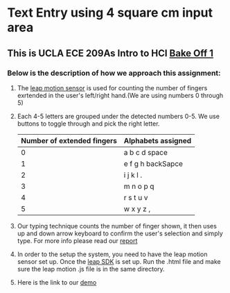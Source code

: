 # Text Entry using 4 square cm input area

## This is UCLA ECE 209As Intro to HCI [Bake Off 1](https://docs.google.com/document/d/19bWmqGldqR1P6aN4QhEY-IQBmL_pcCz_rYCATQQTzks/edit)
 
### Below is the description of how we approach this assignment:

1. The [leap motion sensor](https://www.leapmotion.com) is used for counting the number of fingers exrtended in the user's left/right hand.(We are using numbers 0 through 5)
2. Each 4-5 letters are grouped under the detected numbers 0-5. We use buttons to toggle through and pick the right letter.

   | Number of extended fingers | Alphabets assigned |
   |----------------------------|--------------------|
   |         0                  | a b c d space      |
   |         1                  | e f g h backSapce  |
   |         2                  | i j k l .          |
   |         3                  | m n o p q          |
   |         4                  | r s t u v          |
   |         5                  | w x y z ,          |

3. Our typing technique counts the number of finger shown, it then uses up and down arrow keyboard to confirm the user's selection and simply type. For more info please read our [report](https://github.com/Amir-Omidfar/m209As/blob/master/Bake%20Off%201%20Report%20.pdf)

4. In order to the setup the system, you need to have the leap motion sensor set up. Once the [leap SDK](https://developer.leapmotion.com) is set up. Run the .html file and make sure the leap motion .js file is in the same directory.  

 
5. Here is the link to our [demo]()
